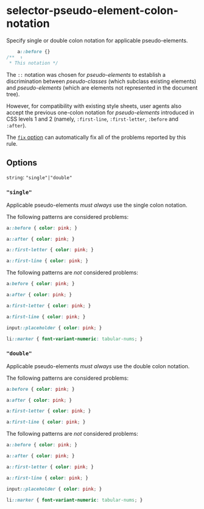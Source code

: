 # selector-pseudo-element-colon-notation

Specify single or double colon notation for applicable pseudo-elements.

<!-- prettier-ignore -->
```css
    a::before {}
/**  ↑
 * This notation */
```

The `::` notation was chosen for _pseudo-elements_ to establish a discrimination between _pseudo-classes_ (which subclass existing elements) and _pseudo-elements_ (which are elements not represented in the document tree).

However, for compatibility with existing style sheets, user agents also accept the previous one-colon notation for _pseudo-elements_ introduced in CSS levels 1 and 2 (namely, `:first-line`, `:first-letter`, `:before` and `:after`).

The [`fix` option](https://github.com/stylelint/stylelint/tree/14.1.0/docsuser-guideusageoptions.md#fix) can automatically fix all of the problems reported by this rule.

## Options

`string`: `"single"|"double"`

### `"single"`

Applicable pseudo-elements _must always_ use the single colon notation.

The following patterns are considered problems:

<!-- prettier-ignore -->
```css
a::before { color: pink; }
```

<!-- prettier-ignore -->
```css
a::after { color: pink; }
```

<!-- prettier-ignore -->
```css
a::first-letter { color: pink; }
```

<!-- prettier-ignore -->
```css
a::first-line { color: pink; }
```

The following patterns are _not_ considered problems:

<!-- prettier-ignore -->
```css
a:before { color: pink; }
```

<!-- prettier-ignore -->
```css
a:after { color: pink; }
```

<!-- prettier-ignore -->
```css
a:first-letter { color: pink; }
```

<!-- prettier-ignore -->
```css
a:first-line { color: pink; }
```

<!-- prettier-ignore -->
```css
input::placeholder { color: pink; }
```

<!-- prettier-ignore -->
```css
li::marker { font-variant-numeric: tabular-nums; }
```

### `"double"`

Applicable pseudo-elements _must always_ use the double colon notation.

The following patterns are considered problems:

<!-- prettier-ignore -->
```css
a:before { color: pink; }
```

<!-- prettier-ignore -->
```css
a:after { color: pink; }
```

<!-- prettier-ignore -->
```css
a:first-letter { color: pink; }
```

<!-- prettier-ignore -->
```css
a:first-line { color: pink; }
```

The following patterns are _not_ considered problems:

<!-- prettier-ignore -->
```css
a::before { color: pink; }
```

<!-- prettier-ignore -->
```css
a::after { color: pink; }
```

<!-- prettier-ignore -->
```css
a::first-letter { color: pink; }
```

<!-- prettier-ignore -->
```css
a::first-line { color: pink; }
```

<!-- prettier-ignore -->
```css
input::placeholder { color: pink; }
```

<!-- prettier-ignore -->
```css
li::marker { font-variant-numeric: tabular-nums; }
```
